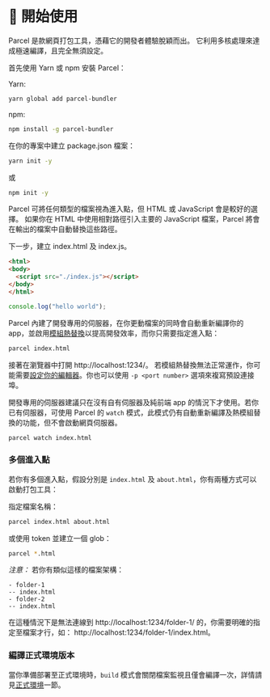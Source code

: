 # 🚀 開始使用

Parcel 是款網頁打包工具，憑藉它的開發者體驗脫穎而出。
它利用多核處理來達成極速編譯，且完全無須設定。

首先使用 Yarn 或 npm 安裝 Parcel：

Yarn:
```bash
yarn global add parcel-bundler
```

npm:
```bash
npm install -g parcel-bundler
```

在你的專案中建立 package.json 檔案：

```bash
yarn init -y
```
或
```bash
npm init -y
```
Parcel 可將任何類型的檔案視為進入點，但 HTML 或 JavaScript 會是較好的選擇。
如果你在 HTML 中使用相對路徑引入主要的 JavaScript 檔案，Parcel 將會在輸出的檔案中自動替換這些路徑。

下一步，建立 index.html 及 index.js。

```html
<html>
<body>
  <script src="./index.js"></script>
</body>
</html>
```

```javascript
console.log("hello world");
```

Parcel 內建了開發專用的伺服器，在你更動檔案的同時會自動重新編譯你的 app，並啟用[模組熱替換](hmr.html)以提高開發效率，而你只需要指定進入點：

```bash
parcel index.html
```

接著在瀏覽器中打開 http://localhost:1234/。
若模組熱替換無法正常運作，你可能需要[設定你的編輯器](hmr.html#safe-write)。你也可以使用 `-p <port number>` 選項來複寫預設連接埠。

開發專用的伺服器建議只在沒有自有伺服器及純前端 app 的情況下才使用。若你已有伺服器，可使用 Parcel 的 `watch` 模式，此模式仍有自動重新編譯及熱模組替換的功能，但不會啟動網頁伺服器。

```bash
parcel watch index.html
```

### 多個進入點

若你有多個進入點，假設分別是 `index.html` 及 `about.html`，你有兩種方式可以啟動打包工具：

指定檔案名稱：
```bash
parcel index.html about.html
```

或使用 token 並建立一個 glob：
```bash
parcel *.html
```

*注意：* 若你有類似這樣的檔案架構：
```
- folder-1
-- index.html
- folder-2
-- index.html
```

在這種情況下是無法連線到 http://localhost:1234/folder-1/ 的，你需要明確的指定至檔案才行，如： http://localhost:1234/folder-1/index.html。

### 編譯正式環境版本

當你準備部署至正式環境時，`build` 模式會關閉檔案監視且僅會編譯一次，詳情請見[正式環境](production.html)一節。
